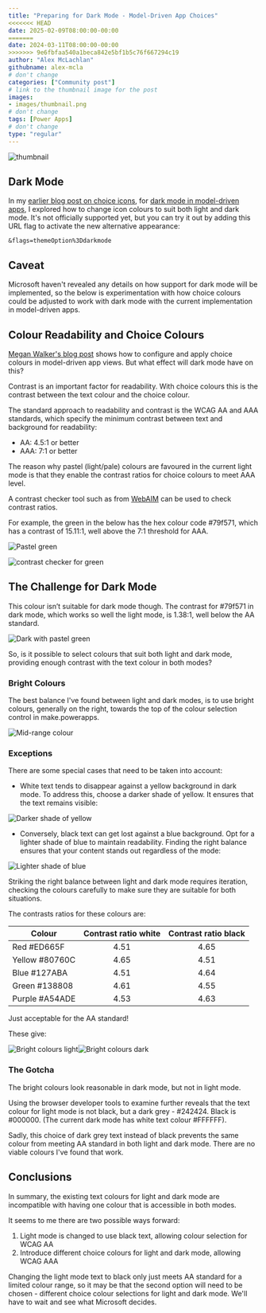 ```yaml
---
title: "Preparing for Dark Mode - Model-Driven App Choices"
<<<<<<< HEAD
date: 2025-02-09T08:00:00-00:00
=======
date: 2024-03-11T08:00:00-00:00
>>>>>>> 9e6fbfaa540a1beca842e5bf1b5c76f667294c19
author: "Alex McLachlan"
githubname: alex-mcla
# don't change
categories: ["Community post"]
# link to the thumbnail image for the post
images:
- images/thumbnail.png
# don't change
tags: [Power Apps]
# don't change
type: "regular"
---
```


![thumbnail](images/thumbnail.png)

## Dark Mode

In my [earlier blog post on choice icons](https://pnp.github.io/blog/post/preparing-for-dark-mode-model-driven-app-icons/), for [dark mode in model-driven apps](https://hackingpowerplatform.com/dark-mode-for-microsoft-dataverse/), I explored how to change icon colours to suit both light and dark mode. It's not officially supported yet, but you can try it out by adding this URL flag to activate the new alternative appearance:

```text
&flags=themeOption%3Ddarkmode
```

## Caveat

Microsoft haven't revealed any details on how support for dark mode will be implemented, so the below is experimentation with how choice colours could be adjusted to work with dark mode with the current implementation in model-driven apps.

## Colour Readability and Choice Colours

[Megan Walker's blog post](https://meganvwalker.com/grid-components-in-model-driven-apps-d365/) shows how to configure and apply choice colours in model-driven app views. But what effect will dark mode have on this?

Contrast is an important factor for readability. With choice colours this is the contrast between the text colour and the choice colour.

The standard approach to readability and contrast is the WCAG AA and AAA standards, which specify  the minimum contrast between text and background for readability:

- AA: 4.5:1 or better
- AAA: 7:1 or better

The reason why pastel (light/pale) colours are favoured in the current light mode is that they enable the contrast ratios for choice colours to meet AAA level.

A contrast checker tool such as from [WebAIM](https://webaim.org/resources/contrastchecker/) can be used to check contrast ratios.

For example, the green in the below has the hex colour code #79f571, which has a contrast of 15.11:1, well above the 7:1 threshold for AAA.

![Pastel green](images/pastel-with-green.png)

![contrast checker for green](images/contrast-checker-green.png)

## The Challenge for Dark Mode

This colour isn’t suitable for dark mode though. The contrast for #79f571 in dark mode, which works so well the light mode, is 1.38:1, well below the AA standard.

![Dark with pastel green](images/dark-with-green.png)

So, is it possible to select colours that suit both light and dark mode, providing enough contrast with the text colour in both modes?

### Bright Colours

The best balance I've found between light and dark modes, is to use bright colours, generally on the right, towards the top of the colour selection control in make.powerapps.

![Mid-range colour](images/mid-range.png)

### Exceptions

There are some special cases that need to be taken into account:

- White text tends to disappear against a yellow background in dark mode. To address this, choose a darker shade of yellow. It ensures that the text remains visible:

![Darker shade of yellow](images/yellow.png)

- Conversely, black text can get lost against a blue background. Opt for a lighter shade of blue to maintain readability. Finding the right balance ensures that your content stands out regardless of the mode:

![Lighter shade of blue](images/blue.png)

Striking the right balance between light and dark mode requires iteration, checking the colours carefully to make sure they are suitable for both situations.

The contrasts ratios for these colours are:

|Colour|Contrast ratio white|Contrast ratio black|
|--|:--:|:--:|
|Red #ED665F|4.51|4.65|
|Yellow #80760C|4.65|4.51|
|Blue #127ABA|4.51|4.64|
|Green #138808|4.61|4.55|
|Purple #A54ADE|4.53|4.63|

Just acceptable for the AA standard!

These give:

![Bright colours light](images/mid-bright-view.png)![Bright colours dark](images/mid-bright-view-dark.png)

### The Gotcha

The bright colours look reasonable in dark mode, but not in light mode.

Using the browser developer tools to examine further reveals that the text colour for light mode is not black, but a dark grey - #242424. Black is #000000. (The current dark mode has white text colour #FFFFFF).

Sadly, this choice of dark grey text instead of black prevents the same colour from meeting AA standard in both light and dark mode. There are no viable colours I've found that work.

## Conclusions

In summary, the existing text colours for light and dark mode are incompatible with having one colour that is accessible in both modes.

It seems to me there are two possible ways forward:

1. Light mode is changed to use black text, allowing colour selection for WCAG AA
2. Introduce different choice colours for light and dark mode, allowing WCAG AAA

Changing the light mode text to black only just meets AA standard for a limited colour range, so it may be that the second option will need to be chosen - different choice colour selections for light and dark mode. We'll have to wait and see what Microsoft decides.
